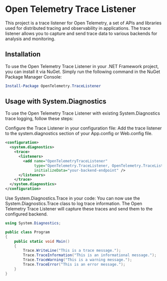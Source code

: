 # Open Telemetry Trace Listener

This project is a trace listener for Open Telemetry, a set of APIs and libraries used for distributed tracing and observability in applications. The trace listener allows you to capture and send trace data to various backends for analysis and monitoring.

## Installation

To use the Open Telemetry Trace Listener in your .NET Framework project, you can install it via NuGet. Simply run the following command in the NuGet Package Manager Console:

```powershell
Install-Package OpenTelemetry.TraceListener
```

## Usage with System.Diagnostics

To use the Open Telemetry Trace Listener with existing System.Diagnostics trace logging, follow these steps:

Configure the Trace Listener in your configuration file: Add the trace listener to the system.diagnostics section of your App.config or Web.config file.

```xml
<configuration>
  <system.diagnostics>
    <trace>
      <listeners>
        <add name="OpenTelemetryTraceListener"
             type="OpenTelemetry.TraceListener, OpenTelemetry.TraceListener"
             initializeData="your-backend-endpoint" />
      </listeners>
    </trace>
  </system.diagnostics>
</configuration>
```

Use System.Diagnostics.Trace in your code: You can now use the System.Diagnostics.Trace class to log trace information. The Open Telemetry Trace Listener will capture these traces and send them to the configured backend.

```cs
using System.Diagnostics;

public class Program
{
    public static void Main()
    {
        Trace.WriteLine("This is a trace message.");
        Trace.TraceInformation("This is an informational message.");
        Trace.TraceWarning("This is a warning message.");
        Trace.TraceError("This is an error message.");
    }
}
```